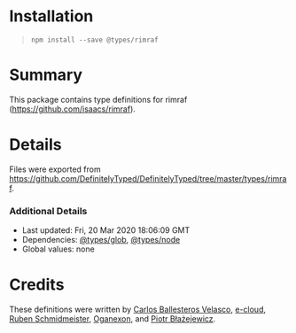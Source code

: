 # Installation
> `npm install --save @types/rimraf`

# Summary
This package contains type definitions for rimraf (https://github.com/isaacs/rimraf).

# Details
Files were exported from https://github.com/DefinitelyTyped/DefinitelyTyped/tree/master/types/rimraf.

### Additional Details
 * Last updated: Fri, 20 Mar 2020 18:06:09 GMT
 * Dependencies: [@types/glob](https://npmjs.com/package/@types/glob), [@types/node](https://npmjs.com/package/@types/node)
 * Global values: none

# Credits
These definitions were written by [Carlos Ballesteros Velasco](https://github.com/soywiz), [e-cloud](https://github.com/e-cloud), [Ruben Schmidmeister](https://github.com/bash), [Oganexon](https://github.com/oganexon), and [Piotr Błażejewicz](https://github.com/peterblazejewicz).
